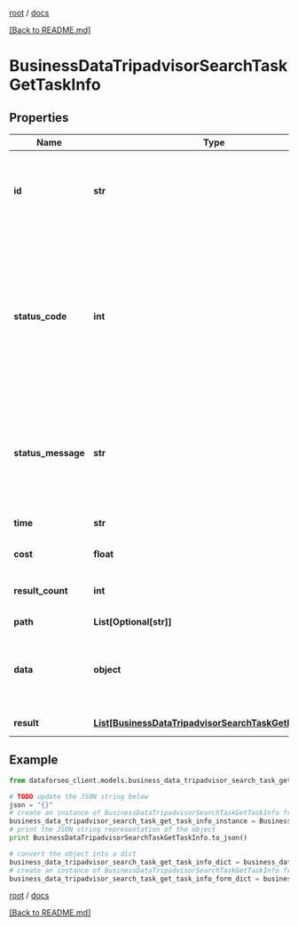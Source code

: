 [root](./../ "root") / [docs](./ "docs")

[[Back to README.md]](./../README.md "[Back to README.md]")

# BusinessDataTripadvisorSearchTaskGetTaskInfo

## Properties

Name | Type | Description | Notes
------------ | ------------- | ------------- | -------------
**id** | **str** | task identifier unique task identifier in our system in the UUID format | [optional]
**status_code** | **int** | status code of the task generated by DataForSEO, can be within the following range: 10000-60000 you can find the full list of the response codes here | [optional]
**status_message** | **str** | informational message of the task you can find the full list of general informational messages here | [optional]
**time** | **str** | execution time, seconds | [optional]
**cost** | **float** | total tasks cost, USD | [optional]
**result_count** | **int** | number of elements in the result array | [optional]
**path** | **List[Optional[str]]** | URL path | [optional]
**data** | **object** | contains the same parameters that you specified in the POST request | [optional]
**result** | [**List[BusinessDataTripadvisorSearchTaskGetResultInfo]**](BusinessDataTripadvisorSearchTaskGetResultInfo.md) | array of results | [optional]

## Example

```python
from dataforseo_client.models.business_data_tripadvisor_search_task_get_task_info import BusinessDataTripadvisorSearchTaskGetTaskInfo

# TODO update the JSON string below
json = "{}"
# create an instance of BusinessDataTripadvisorSearchTaskGetTaskInfo from a JSON string
business_data_tripadvisor_search_task_get_task_info_instance = BusinessDataTripadvisorSearchTaskGetTaskInfo.from_json(json)
# print the JSON string representation of the object
print BusinessDataTripadvisorSearchTaskGetTaskInfo.to_json()

# convert the object into a dict
business_data_tripadvisor_search_task_get_task_info_dict = business_data_tripadvisor_search_task_get_task_info_instance.to_dict()
# create an instance of BusinessDataTripadvisorSearchTaskGetTaskInfo from a dict
business_data_tripadvisor_search_task_get_task_info_form_dict = business_data_tripadvisor_search_task_get_task_info.from_dict(business_data_tripadvisor_search_task_get_task_info_dict)
```

  

[root](./../ "root") / [docs](./ "docs")

[[Back to README.md]](./../README.md "[Back to README.md]")